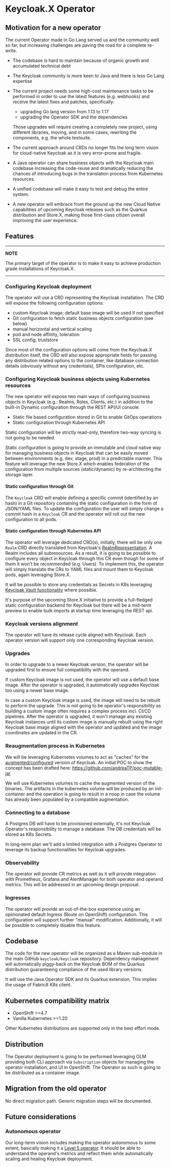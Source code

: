 # Keycloak.X Operator

## Motivation for a new operator

The current Operator made in Go Lang served us and the community well so far, but increasing challenges are paving the road for a complete re-write.

* The codebase is hard to maintain because of organic growth and accumulated technical debt
* The Keycloak community is more keen to Java and there is less Go Lang expertise
* The current project needs some high-cost maintenance tasks to be performed in order to use the latest features (e.g. webhooks) and receive the latest fixes and patches, specifically:
    * upgrading Go lang version from 1.13 to 1.17
    * upgrading the Operator SDK and the dependencies

  Those upgrades will require creating a completely new project, using different libraries, moving, and in some cases, rewriting the components, e.g. the whole testsuite.
* The current approach around CRDs no longer fits the long term vision for cloud-native Keycloak as it is very error-prone and fragile.
* A Java operator can share business objects with the Keycloak main codebase increasing the code-reuse and dramatically reducing the chances of introducing bugs in the translation process from Kubernetes resources.
* A unified codebase will make it easy to test and debug the entire system.
* A new operator will embrace from the ground up the new Cloud Native capabilities of upcoming Keycloak releases such as the Quarkus distribution and Store.X, making those first-class citizen overall improving the user experience.


## Features

---
**NOTE**

The primary target of the operator is to make it easy to achieve production grade installations of Keycloak.X.

---

### Configuring Keycloak deployment

The operator will use a CRD representing the Keycloak installation. The CRD will expose the following configuration options:
* custom Keycloak image; default base image will be used if not specified
* Git configuration to fetch static business objects configuration (see below)
* manual horizontal and vertical scaling
* pod and node affinity, toleration
* SSL config, truststore

Since most of the configuration options will come from the Keycloak.X distribution itself, the CRD will also expose appropriate fields for passing any distribution related options to the container, like database connection details (obviously without any credentials), SPIs configuration, etc.

### Configuring Keycloak business objects using Kubernetes resources

The new operator will expose two main ways of configuring business objects in Keycloak (e.g.: Realms, Roles, Clients, etc.) in addition to the built-in Dynamic configuration through the REST API/UI console:
* Static file based configuration stored in Git to enable GitOps operations
* Static configuration through Kubernetes API

Static configuration will be strictly read-only, therefore two-way syncing is not going to be needed.

Static configuration is going to provide an immutable and cloud native way for managing business objects in Keycloak that can be easily moved between environments (e.g. dev, stage, prod) in a predictable manner. This feature will leverage the new Store.X which enables federation of the configuration from multiple sources (static/dynamic) by re-architecting the storage layer.

#### Static configuration through Git

The `Keycloak` CRD will enable defining a specific commit (identified by an hash) in a Git repository containing the static configuration in the form of JSON/YAML files. To update the configuration the user will simply change a commit hash in a `Keycloak` CR and the operator will roll out the new configuration to all pods.

#### Static configuration through Kubernetes API

The operator will leverage dedicated CRD(s), initially, there will be only one `Realm` CRD directly translated from Keycloak's [RealmRepresentation](https://github.com/keycloak/keycloak/blob/c7134fd5390d7c650b3dfd4bd2a2855157042271/core/src/main/java/org/keycloak/representations/idm/RealmRepresentation.java). A Realm includes all subresources. As a result, it is going to be possible to configure every object in Keycloak through this CR even though for some of them it won't be recommended (e.g. Users). To implement this, the operator will simply translate the CRs to YAML files and mount them to Keycloak pods, again leveraging Store.X.

It will be possible to store any credentials as Secrets in K8s leveraging [Keycloak Vault functionality](https://www.keycloak.org/docs/latest/server_admin/index.html#_vault-administration) where possible.

It's purpose of the upcoming Store.X initiative to provide a full-fledged static configuration backend for Keycloak but there will be a mid-term preview to enable bulk imports at startup time leveraging the REST api.

### Keycloak versions alignment

The operator will have its release cycle aligned with Keycloak. Each operator version will support only one corresponding Keycloak version.

### Upgrades

In order to upgrade to a newer Keycloak version, the operator will be upgraded first to ensure full compatibility with the operand.

If custom Keycloak image is not used, the operator will use a default base image. After the operator is upgraded, it automatically upgrades Keycloak too using a newer base image.


In case a custom Keycloak image is used, the image will need to be rebuilt to perform the upgrade. This is not going to be operator's responsibility as building a custom image often requires a complex process incl. CI/CD pipelines. After the operator is upgraded, it won't manage any existing Keycloak instances until its custom image is manually rebuilt using the right Keycloak base image aligned with the operator and updated and the image coordinates are updated in the CR.

### Reaugmentation process in Kubernetes

We will be leveraging Kubernetes volumes to act as "caches" for the [augmented/configured](https://quarkus.io/guides/reaugmentation) version of Keycloak.
An initial POC to show the concept has been drafted here:
https://github.com/andreaTP/poc-mutable-jar

We will use Kubernetes volumes to cache the augmented version of the binaries.
The artifacts in the kubernetes volume will be produced by an init-container and the operation is going to result in a noop in case the volume has already been populated by a compatible augmentation.

### Connecting to a database

A Postgres DB will have to be provisioned externally, it's not Keycloak Operator's responsibility to manage a database. The DB credentials will be stored as K8s Secrets.

In long-term plan we'll add a limited integration with a Postgres Operator to leverage its backup functionalities for Keycloak upgrades.

### Observability

The operator will provide CR metrics as well as it will provide integration with Prometheus, Grafana and AlertManager for both operator and operand metrics. This will be addressed in an upcoming design proposal.

### Ingresses

The operator will provide an out-of-the-box experience using an opinionated default Ingress (Route on OpenShift) configuration. This configuration will support further "manual" modification. Additionally, it will be possible to completely disable this feature.


## Codebase

The code for the new operator will be organized as a Maven sub-module in the main GitHub `keycloak/keycloak` repository.
Dependency management will automatically piggy-back on the Keycloak BOM of the Quarkus distribution guaranteeing compliance of the used library versions.

It will use the Java Operator SDK and its Quarkus extension. This implies the usage of Fabric8 K8s client.

## Kubernetes compatibility matrix
* OpenShift >=4.7
* Vanilla Kubernetes >=1.20

Other Kubernetes distributions are supported only in the best effort mode.

## Distribution

The Operator deployment is going to be performed leveraging OLM providing both CLI approach via `Subscription` objects for managing the operator installation, and UI in OpenShift. The Operator as such is going to be distributed as a container image.

## Migration from the old operator
No direct migration path. Generic migration steps will be documented.

## Future considerations

### Autonomous operator

Our long-term vision includes making the operator autonomous to some extent, basically making it a [Level 5 operator](https://operatorframework.io/operator-capabilities/). It should be able to understand the operand's metrics and reflect them while automatically scaling and healing Keycloak deployment.